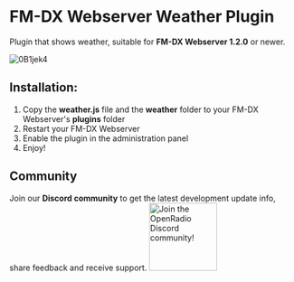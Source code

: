 # FM-DX Webserver Weather Plugin
Plugin that shows weather, suitable for **FM-DX Webserver 1.2.0** or newer.

![0B1jek4](https://github.com/NoobishSVK/fm-dx-webserver-plugin-weather/assets/17816750/87740cf5-c7ec-4aa8-b7c8-e0fa23668ec5)


## Installation:
1. Copy the **weather.js** file and the **weather** folder to your FM-DX Webserver's **plugins** folder
2. Restart your FM-DX Webserver
3. Enable the plugin in the administration panel
4. Enjoy!

## Community
Join our **Discord community** to get the latest development update info, share feedback and receive support.
[<img alt="Join the OpenRadio Discord community!" src="https://i.imgur.com/lI9Tuxf.png" height="120">](https://discord.gg/ZAVNdS74mC)  
